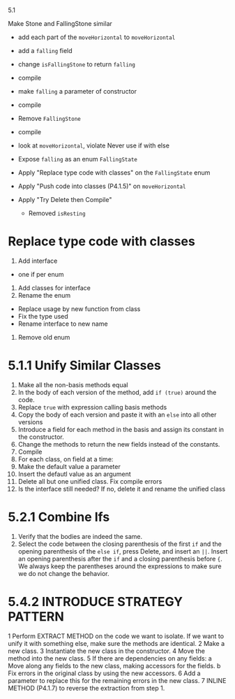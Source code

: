5.1

Make Stone and FallingStone similar
- add each part of the `moveHorizontal` to `moveHorizontal`
- add a `falling` field
- change `isFallingStone` to return `falling`
- compile
- make `falling` a parameter of constructor
- compile
- Remove `FallingStone`
- compile

- look at `moveHorizontal`, violate Never use if with else
- Expose `falling` as an enum `FallingState`
- Apply "Replace type code with classes" on the `FallingState` enum
- Apply "Push code into classes (P4.1.5)" on `moveHorizontal`
- Apply "Try Delete then Compile"
  - Removed `isResting`


# Replace type code with classes
1. Add interface
- one if per enum
1. Add classes for interface
1. Rename the enum
- Replace usage by new function from class
- Fix the type used
- Rename interface to new name
1. Remove old enum


# 5.1.1 Unify Similar Classes
1. Make all the non-basis methods equal
  1. In the body of each version of the method, add `if (true)` around the code.
  1. Replace `true` with expression calling basis methods
  1. Copy the body of each version and paste it with an `else` into all other versions
1. Introduce a field for each method in the basis and assign its constant in the constructor.
1. Change the methods to return the new fields instead of the constants.
1. Compile
1. For each class, on field at a time:
  1. Make the default value a parameter
  1. Insert the defautl value as an argument
1. Delete all but one unified class. Fix compile errors
1. Is the interface still needed? If no, delete it and rename the unified class

# 5.2.1 Combine Ifs
1. Verify that the bodies are indeed the same.
2. Select the code between the closing parenthesis of the first `if` and the opening
parenthesis of the `else if`, press Delete, and insert an `||`. Insert an opening
parenthesis after the `if` and a closing parenthesis before `{`. We always keep
the parentheses around the expressions to make sure we do not change the
behavior.

# 5.4.2 INTRODUCE STRATEGY PATTERN
1 Perform EXTRACT METHOD on the code we want to isolate. If we want to unify it
with something else, make sure the methods are identical.
2 Make a new class.
3 Instantiate the new class in the constructor.
4 Move the method into the new class.
5 If there are dependencies on any fields:
  a Move along any fields to the new class, making accessors for the fields.
  b Fix errors in the original class by using the new accessors.
6 Add a parameter to replace this for the remaining errors in the new class.
7 INLINE METHOD (P4.1.7) to reverse the extraction from step 1.